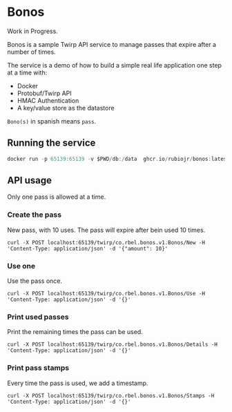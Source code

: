 # Bonos

Work in Progress.

Bonos is a sample Twirp API service to manage passes that expire after a number of times.

The service is a demo of how to build a simple real life application one step at a time with:

* Docker
* Protobuf/Twirp API
* HMAC Authentication
* A key/value store as the datastore

`Bono(s)` in spanish means `pass`.

## Running the service

```Go
docker run -p 65139:65139 -v $PWD/db:/data  ghcr.io/rubiojr/bonos:latest
```

## API usage

Only one pass is allowed at a time.

### Create the pass

New pass, with 10 uses. The pass will expire after bein used 10 times.

```
curl -X POST localhost:65139/twirp/co.rbel.bonos.v1.Bonos/New -H 'Content-Type: application/json' -d '{"amount": 10}'
```

### Use one

Use the pass once.

```
curl -X POST localhost:65139/twirp/co.rbel.bonos.v1.Bonos/Use -H 'Content-Type: application/json' -d '{}'
```

### Print used passes

Print the remaining times the pass can be used.

```
curl -X POST localhost:65139/twirp/co.rbel.bonos.v1.Bonos/Details -H 'Content-Type: application/json' -d '{}'
```

### Print pass stamps

Every time the pass is used, we add a timestamp.

```
curl -X POST localhost:65139/twirp/co.rbel.bonos.v1.Bonos/Stamps -H 'Content-Type: application/json' -d '{}'
```
